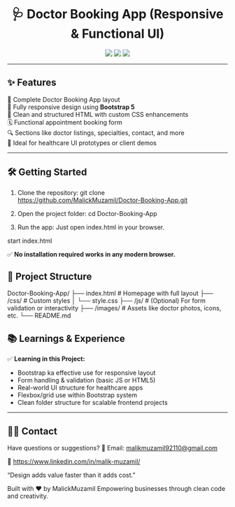 
<h1 align="center">🩺 Doctor Booking App (Responsive & Functional UI)</h1>

<p align="center">
  <img src="https://img.shields.io/badge/Built%20With-Bootstrap%20%2B%20HTML%20%2B%20CSS-blueviolet?style=for-the-badge" />
  <img src="https://img.shields.io/badge/Responsive-Yes-brightgreen?style=for-the-badge" />
  <img src="https://img.shields.io/badge/Functional-Yes-success?style=for-the-badge" />
</p>

---

## ✨ Features

🏥 Complete Doctor Booking App layout  
📱 Fully responsive design using **Bootstrap 5**  
🧠 Clean and structured HTML with custom CSS enhancements  
🗓️ Functional appointment booking form  
🔍 Sections like doctor listings, specialties, contact, and more  
🎯 Ideal for healthcare UI prototypes or client demos

---

## 🛠️ Getting Started

1. Clone the repository:
git clone https://github.com/MalickMuzamil/Doctor-Booking-App.git

2. Open the project folder:
cd Doctor-Booking-App

3. Run the app:
Just open index.html in your browser.

start index.html


✅ **No installation required works in any modern browser.**

## 📁 Project Structure
Doctor-Booking-App/
├── index.html           # Homepage with full layout
├── /css/                # Custom styles
│   └── style.css
├── /js/                 # (Optional) For form validation or interactivity
├── /images/             # Assets like doctor photos, icons, etc.
└── README.md


## 📚 Learnings & Experience

✅ **Learning in this Project:**

- Bootstrap ka effective use for responsive layout
- Form handling & validation (basic JS or HTML5)
- Real-world UI structure for healthcare apps
- Flexbox/grid use within Bootstrap system
- Clean folder structure for scalable frontend projects

---

## 🧑‍💻 Contact

Have questions or suggestions? 📧 Email: malikmuzamil92110@gmail.com 

💼 https://www.linkedin.com/in/malik-muzamil/

“Design adds value faster than it adds cost.”

Built with ❤️ by MalickMuzamil Empowering businesses through clean code and creativity.
